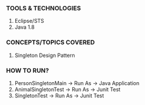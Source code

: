 ### TOOLS & TECHNOLOGIES
  1. Eclipse/STS
  2. Java 1.8

### CONCEPTS/TOPICS COVERED
  1. Singleton Design Pattern

### HOW TO RUN?
  1. PersonSingletonMain -> Run As -> Java Application
  2. AnimalSingletonTest -> Run As -> Junit Test
  3. SingletonTest -> Run As -> Junit Test
